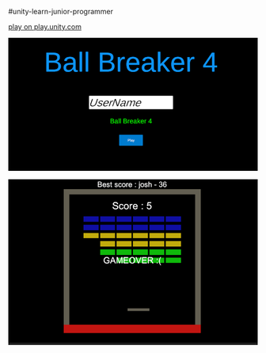 #unity-learn-junior-programmer

[play on play.unity.com](https://play.unity.com/mg/other/webgl-builds-87364)

![preview-1](./preview-1.png)

![preview-2](./preview-2.png)

